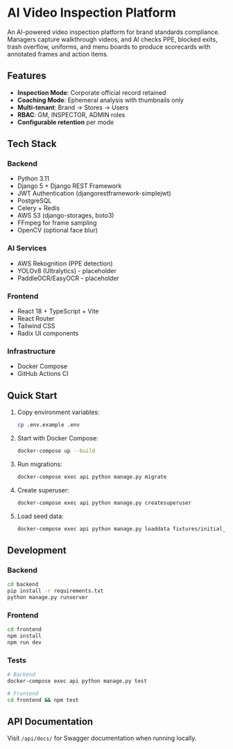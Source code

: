 # AI Video Inspection Platform

An AI-powered video inspection platform for brand standards compliance. Managers capture walkthrough videos, and AI checks PPE, blocked exits, trash overflow, uniforms, and menu boards to produce scorecards with annotated frames and action items.

## Features

- **Inspection Mode**: Corporate official record retained
- **Coaching Mode**: Ephemeral analysis with thumbnails only
- **Multi-tenant**: Brand → Stores → Users
- **RBAC**: GM, INSPECTOR, ADMIN roles
- **Configurable retention** per mode

## Tech Stack

### Backend
- Python 3.11
- Django 5 + Django REST Framework
- JWT Authentication (djangorestframework-simplejwt)
- PostgreSQL
- Celery + Redis
- AWS S3 (django-storages, boto3)
- FFmpeg for frame sampling
- OpenCV (optional face blur)

### AI Services
- AWS Rekognition (PPE detection)
- YOLOv8 (Ultralytics) - placeholder
- PaddleOCR/EasyOCR - placeholder

### Frontend
- React 18 + TypeScript + Vite
- React Router
- Tailwind CSS
- Radix UI components

### Infrastructure
- Docker Compose
- GitHub Actions CI

## Quick Start

1. Copy environment variables:
   ```bash
   cp .env.example .env
   ```

2. Start with Docker Compose:
   ```bash
   docker-compose up --build
   ```

3. Run migrations:
   ```bash
   docker-compose exec api python manage.py migrate
   ```

4. Create superuser:
   ```bash
   docker-compose exec api python manage.py createsuperuser
   ```

5. Load seed data:
   ```bash
   docker-compose exec api python manage.py loaddata fixtures/initial_data.json
   ```

## Development

### Backend
```bash
cd backend
pip install -r requirements.txt
python manage.py runserver
```

### Frontend
```bash
cd frontend
npm install
npm run dev
```

### Tests
```bash
# Backend
docker-compose exec api python manage.py test

# Frontend
cd frontend && npm test
```

## API Documentation

Visit `/api/docs/` for Swagger documentation when running locally.